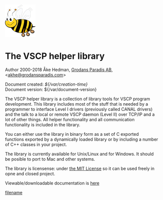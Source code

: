 # ![](/assets/logo_100.png)

# The VSCP helper library

Author 2000-2018 Åke Hedman, [Grodans Paradis AB](https://www.grodansparadis.com), &lt;[akhe@grodansparadis.com](mailto:akhe@grodansparadis.com)&gt;

Document created: *${/var/creation-time}*  
Document version: ${/var/document-version} 

The VSCP helper library is a collection of library tools for VSCP program development. This library includes most of the stuff that is needed by a programmer to interface Level I drivers (previously called CANAL drivers) and the talk to a local or remote VSCP daemon (Level II) over TCP/IP and a lot of other things. All helper functionality and all communication functionality is included in the library.

You can either use the library in binary form as a set of C exported functions exported by a dynamically loaded library or by including a number of C++ classes in your project.

The library is currently available for Unix/Linux and for Windows. It should be posible to port to Mac and other systems.

The library is licensense: under [the  MIT License](https://opensource.org/licenses/MIT) so it can be used freely in opne and closed project.

Viewable/downloadable documentation is [here](https://grodansparadis.gitbooks.io/the-vscp-helper-library)

[filename](./bottom_copyright.md ':include')

